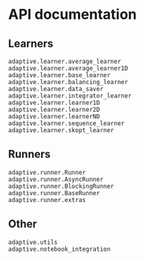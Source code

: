 # API documentation

## Learners

```{toctree}
adaptive.learner.average_learner
adaptive.learner.average_learner1D
adaptive.learner.base_learner
adaptive.learner.balancing_learner
adaptive.learner.data_saver
adaptive.learner.integrator_learner
adaptive.learner.learner1D
adaptive.learner.learner2D
adaptive.learner.learnerND
adaptive.learner.sequence_learner
adaptive.learner.skopt_learner
```

## Runners

```{toctree}
adaptive.runner.Runner
adaptive.runner.AsyncRunner
adaptive.runner.BlockingRunner
adaptive.runner.BaseRunner
adaptive.runner.extras
```

## Other

```{toctree}
adaptive.utils
adaptive.notebook_integration
```
